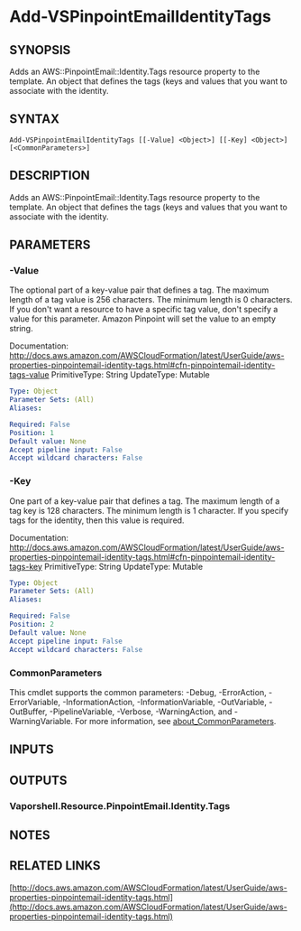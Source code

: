 # Add-VSPinpointEmailIdentityTags

## SYNOPSIS
Adds an AWS::PinpointEmail::Identity.Tags resource property to the template.
An object that defines the tags (keys and values that you want to associate with the identity.

## SYNTAX

```
Add-VSPinpointEmailIdentityTags [[-Value] <Object>] [[-Key] <Object>] [<CommonParameters>]
```

## DESCRIPTION
Adds an AWS::PinpointEmail::Identity.Tags resource property to the template.
An object that defines the tags (keys and values that you want to associate with the identity.

## PARAMETERS

### -Value
The optional part of a key-value pair that defines a tag.
The maximum length of a tag value is 256 characters.
The minimum length is 0 characters.
If you don't want a resource to have a specific tag value, don't specify a value for this parameter.
Amazon Pinpoint will set the value to an empty string.

Documentation: http://docs.aws.amazon.com/AWSCloudFormation/latest/UserGuide/aws-properties-pinpointemail-identity-tags.html#cfn-pinpointemail-identity-tags-value
PrimitiveType: String
UpdateType: Mutable

```yaml
Type: Object
Parameter Sets: (All)
Aliases:

Required: False
Position: 1
Default value: None
Accept pipeline input: False
Accept wildcard characters: False
```

### -Key
One part of a key-value pair that defines a tag.
The maximum length of a tag key is 128 characters.
The minimum length is 1 character.
If you specify tags for the identity, then this value is required.

Documentation: http://docs.aws.amazon.com/AWSCloudFormation/latest/UserGuide/aws-properties-pinpointemail-identity-tags.html#cfn-pinpointemail-identity-tags-key
PrimitiveType: String
UpdateType: Mutable

```yaml
Type: Object
Parameter Sets: (All)
Aliases:

Required: False
Position: 2
Default value: None
Accept pipeline input: False
Accept wildcard characters: False
```

### CommonParameters
This cmdlet supports the common parameters: -Debug, -ErrorAction, -ErrorVariable, -InformationAction, -InformationVariable, -OutVariable, -OutBuffer, -PipelineVariable, -Verbose, -WarningAction, and -WarningVariable. For more information, see [about_CommonParameters](http://go.microsoft.com/fwlink/?LinkID=113216).

## INPUTS

## OUTPUTS

### Vaporshell.Resource.PinpointEmail.Identity.Tags
## NOTES

## RELATED LINKS

[http://docs.aws.amazon.com/AWSCloudFormation/latest/UserGuide/aws-properties-pinpointemail-identity-tags.html](http://docs.aws.amazon.com/AWSCloudFormation/latest/UserGuide/aws-properties-pinpointemail-identity-tags.html)

